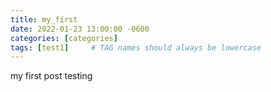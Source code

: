 ```yaml
---
title: my_first
date: 2022-01-23 13:00:00 -0600
categories: [categories]
tags: [test1]     # TAG names should always be lowercase
---
```



my first post testing